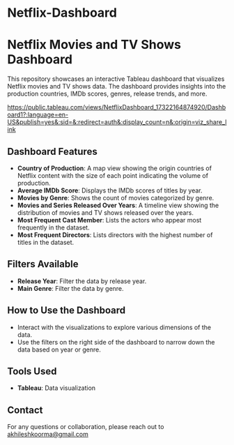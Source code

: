 # Netflix-Dashboard
# Netflix Movies and TV Shows Dashboard

This repository showcases an interactive Tableau dashboard that visualizes Netflix movies and TV shows data. The dashboard provides insights into the production countries, IMDb scores, genres, release trends, and more.

https://public.tableau.com/views/NetflixDashboard_17322164874920/Dashboard1?:language=en-US&publish=yes&:sid=&:redirect=auth&:display_count=n&:origin=viz_share_link

## Dashboard Features

- **Country of Production**: A map view showing the origin countries of Netflix content with the size of each point indicating the volume of production.
- **Average IMDb Score**: Displays the IMDb scores of titles by year.
- **Movies by Genre**: Shows the count of movies categorized by genre.
- **Movies and Series Released Over Years**: A timeline view showing the distribution of movies and TV shows released over the years.
- **Most Frequent Cast Member**: Lists the actors who appear most frequently in the dataset.
- **Most Frequent Directors**: Lists directors with the highest number of titles in the dataset.

## Filters Available

- **Release Year**: Filter the data by release year.
- **Main Genre**: Filter the data by genre.

## How to Use the Dashboard

- Interact with the visualizations to explore various dimensions of the data.
- Use the filters on the right side of the dashboard to narrow down the data based on year or genre.

## Tools Used

- **Tableau**: Data visualization

## Contact

For any questions or collaboration, please reach out to akhileshkoorma@gmail.com

